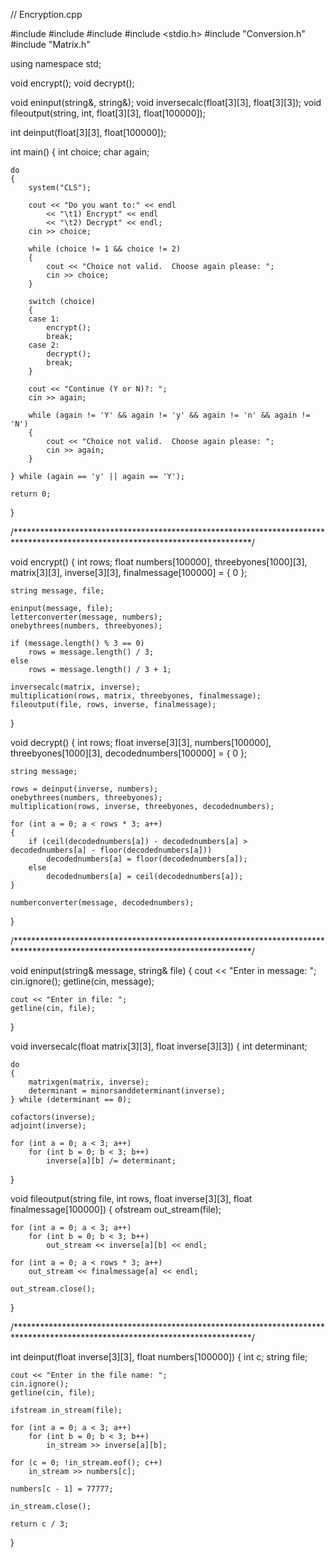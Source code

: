 // Encryption.cpp

#include <iostream>
#include <fstream>
#include <string>
#include <stdio.h>
#include "Conversion.h"
#include "Matrix.h"

using namespace std;

void encrypt();
void decrypt();

void eninput(string&, string&);
void inversecalc(float[3][3], float[3][3]);
void fileoutput(string, int, float[3][3], float[100000]);

int deinput(float[3][3], float[100000]);

int main() {
	int choice;
	char again;

	do
	{
		system("CLS");

		cout << "Do you want to:" << endl
			<< "\t1) Encrypt" << endl
			<< "\t2) Decrypt" << endl;
		cin >> choice;

		while (choice != 1 && choice != 2)
		{
			cout << "Choice not valid.  Choose again please: ";
			cin >> choice;
		}

		switch (choice)
		{
		case 1:
			encrypt();
			break;
		case 2:
			decrypt();
			break;
		}

		cout << "Continue (Y or N)?: ";
		cin >> again;

		while (again != 'Y' && again != 'y' && again != 'n' && again != 'N')
		{
			cout << "Choice not valid.  Choose again please: ";
			cin >> again;
		}

	} while (again == 'y' || again == 'Y');

	return 0;
}

/******************************************************************************************************************************/

void encrypt() {
	int rows;
	float numbers[100000], threebyones[1000][3], matrix[3][3], inverse[3][3], finalmessage[100000] = { 0 };

	string message, file;

	eninput(message, file);
	letterconverter(message, numbers);
	onebythrees(numbers, threebyones);

	if (message.length() % 3 == 0)
		rows = message.length() / 3;
	else
		rows = message.length() / 3 + 1;

	inversecalc(matrix, inverse);
	multiplication(rows, matrix, threebyones, finalmessage);
	fileoutput(file, rows, inverse, finalmessage);
}

void decrypt() {
	int rows;
	float inverse[3][3], numbers[100000], threebyones[1000][3], decodednumbers[100000] = { 0 };

	string message;

	rows = deinput(inverse, numbers);
	onebythrees(numbers, threebyones);
	multiplication(rows, inverse, threebyones, decodednumbers);

	for (int a = 0; a < rows * 3; a++)
	{
		if (ceil(decodednumbers[a]) - decodednumbers[a] > decodednumbers[a] - floor(decodednumbers[a]))
			decodednumbers[a] = floor(decodednumbers[a]);
		else
			decodednumbers[a] = ceil(decodednumbers[a]);
	}

	numberconverter(message, decodednumbers);
}

/******************************************************************************************************************************/

void eninput(string& message, string& file) {
	cout << "Enter in message: ";
	cin.ignore();
	getline(cin, message);

	cout << "Enter in file: ";
	getline(cin, file);
}

void inversecalc(float matrix[3][3], float inverse[3][3]) {
	int determinant;

	do
	{
		matrixgen(matrix, inverse);
		determinant = minorsanddeterminant(inverse);
	} while (determinant == 0);

	cofactors(inverse);
	adjoint(inverse);

	for (int a = 0; a < 3; a++)
		for (int b = 0; b < 3; b++)
			inverse[a][b] /= determinant;
}

void fileoutput(string file, int rows, float inverse[3][3], float finalmessage[100000]) {
	ofstream out_stream(file);

	for (int a = 0; a < 3; a++)
		for (int b = 0; b < 3; b++)
			out_stream << inverse[a][b] << endl;

	for (int a = 0; a < rows * 3; a++)
		out_stream << finalmessage[a] << endl;

	out_stream.close();
}

/******************************************************************************************************************************/

int deinput(float inverse[3][3], float numbers[100000]) {
	int c;
	string file;

	cout << "Enter in the file name: ";
	cin.ignore();
	getline(cin, file);

	ifstream in_stream(file);

	for (int a = 0; a < 3; a++)
		for (int b = 0; b < 3; b++)
			in_stream >> inverse[a][b];

	for (c = 0; !in_stream.eof(); c++)
		in_stream >> numbers[c];

	numbers[c - 1] = 77777;

	in_stream.close();

	return c / 3;
}
